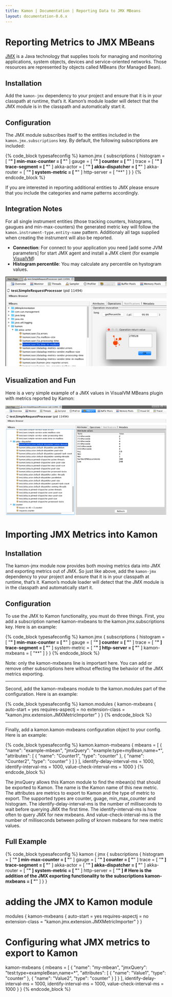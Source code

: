 ```yaml
---
title: Kamon | Documentation | Reporting Data to JMX MBeans
layout: documentation-0.6.x
---
```


Reporting Metrics to JMX MBeans
==============================

[JMX] is a Java technology that supplies tools for managing and monitoring applications, system objects, devices and service-oriented networks. Those resources are represented by objects called MBeans (for Managed Bean).


Installation
-------------

Add the `kamon-jmx` dependency to your project and ensure that it is in your classpath at runtime, that’s it. Kamon’s module loader will detect that the JMX module is in the classpath and automatically start it.


Configuration
-------------

The JMX module subscribes itself to the entities included in the `kamon.jmx.subscriptions` key. By default, the following subscriptions are included:

{% code_block typesafeconfig %}
kamon.jmx {
  subscriptions {
    histogram       = [ "**" ]
    min-max-counter = [ "**" ]
    gauge           = [ "**" ]
    counter         = [ "**" ]
    trace           = [ "**" ]
    trace-segment   = [ "**" ]
    akka-actor      = [ "**" ]
    akka-dispatcher = [ "**" ]
    akka-router     = [ "**" ]
    system-metric   = [ "**" ]
    http-server     = [ "**" ]
  }
}
{% endcode_block %}

If you are interested in reporting additional entities to JMX please ensure that you include the categories and name patterns accordingly.

Integration Notes
-----------------

For all single instrument entities (those tracking counters, histograms, gaugues and min-max-counters) the generated metric key will follow the `kamon.instrument-type.entity-name` pattern. Additionaly all tags supplied when creating the instrument will also be reported.

* __Connection__:  For connect to your application you need [add some JVM parameters] for start JMX agent and install a JMX client (for example [VisualVM])
* __Histogram percentile__:  You may calculate any percentile on hystogram values.

<img class="img-fluid" src="/assets/img/jmx-module-percentile.png">

Visualization and Fun
---------------------

Here is a very simple example of a JMX values in VisualVM MBeans plugin with metrics reported by Kamon:

<img class="img-fluid" src="/assets/img/jmx-module-overiew.png">


[JMX]: https://en.wikipedia.org/wiki/Java_Management_Extensions
[VisualVM]: http://visualvm.java.net/download.html
[add some JVM params]: https://theholyjava.wordpress.com/2012/09/21/visualvm-monitoring-remote-jvm-over-ssh-jmx-or-not/


Importing JMX Metrics into Kamon
================================

Installation
-------------

The kamon-jmx module now provides both moving metrics data into JMX and exporting metrics out of JMX.  So just like above, add the `kamon-jmx` dependency to your project and ensure that it is in your classpath at runtime, that’s it. Kamon’s module loader will detect that the JMX module is in the classpath and automatically start it.

Configuration
-------------

To use the JMX to Kamon functionality, you must do three things.  First, you add a subscription named kamon-mxbeans to the kamon.jmx.subscriptions key.  Here is an example:

{% code_block typesafeconfig %}
kamon.jmx {
  subscriptions {
    histogram       = [ "**" ]
    min-max-counter = [ "**" ]
    gauge           = [ "**" ]
    counter         = [ "**" ]
    trace           = [ "**" ]
    trace-segment   = [ "**" ]
    system-metric   = [ "**" ]
    http-server     = [ "**" ]
    kamon-mxbeans   = [ "**" ]
  }
}
{% endcode_block %}

Note: only the kamon-mxbeans line is important here.  You can add or remove other subscriptions here without effecting the behavior of the JMX metrics exporting.

---------------
Second, add the kamon-mxbeans module to the kamon.modules part of the configuration.  Here is an example:

{% code_block typesafeconfig %}
kamon.modules {
  kamon-mxbeans {
    auto-start = yes
    requires-aspectj = no
    extension-class = "kamon.jmx.extension.JMXMetricImporter"
  }
}
{% endcode_block %}


-----------------
Finally, add a kamon.kamon-mxbeans configuration object to your config.  Here is an example:

{% code_block typesafeconfig %}
kamon.kamon-mxbeans {
  mbeans = [
    { "name": "example-mbean", "jmxQuery": "example:type=myBean,name=*",
      "attributes": [
        { "name": "Counter1", "type": "counter" },
        { "name": "Counter2", "type": "counter" }
      ]
    }
  ],
  identify-delay-interval-ms = 1000,
  identify-interval-ms = 1000,
  value-check-interval-ms = 1000
}
{% endcode_block %}

The jmxQuery allows this Kamon module to find the mbean(s) that should be exported to Kamon.  The name is the Kamon name of this new metric.  The attributes are metrics to export to Kamon and the type of metric to export.  The supported types are counter, guage, min_max_counter and histogram.  The identify-delay-interval-ms is the number of milliseconds to wait before querying JMX the first time.  The identify-interval-ms is how often to query JMX for new mxbeans.  And value-check-interval-ms is the number of milliseconds between polling of known mxbeans for new metric values.


Full Example
------------

{% code_block typesafeconfig %}
kamon {
  jmx {
    subscriptions {
      histogram       = [ "**" ]
      min-max-counter = [ "**" ]
      gauge           = [ "**" ]
      counter         = [ "**" ]
      trace           = [ "**" ]
      trace-segment   = [ "**" ]
      akka-actor      = [ "**" ]
      akka-dispatcher = [ "**" ]
      akka-router     = [ "**" ]
      system-metric   = [ "**" ]
      http-server     = [ "**" ]
      # Here is the addition of the JMX exporting functionality to the subscriptions
      kamon-mxbeans   = [ "**" ]
    }
  }

  # adding the JMX to Kamon module
  modules {
    kamon-mxbeans {
      auto-start = yes
      requires-aspectj = no
      extension-class = "kamon.jmx.extension.JMXMetricImporter"
    }
  }

  # Configuring what JMX metrics to export to Kamon
  kamon-mxbeans {
    mbeans = [
      { "name": "my-mbean", "jmxQuery": "test:type=exampleBean,name=*",
        "attributes": [
      { "name": "Value1", "type": "counter" },
      { "name": "Value2", "type": "counter" } ] }
    ],
    identify-delay-interval-ms = 1000,
    identify-interval-ms = 1000,
    value-check-interval-ms = 1000
  }
}
{% endcode_block %}

